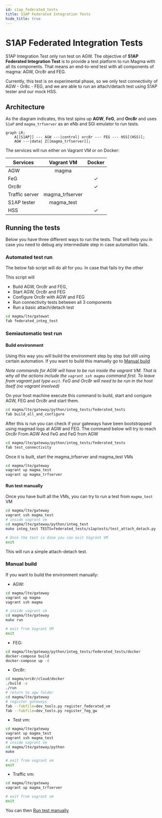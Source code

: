 ```yaml
---
id: s1ap_federated_tests
title: S1AP Federated Integration Tests
hide_title: true
---
```


# S1AP Federated Integration Tests

S1AP Integration Test only run test on AGW. The objective of **S1AP
Federated Integration Test** is to provide a test platform
to run Magma with all its components. That means  an end-to-end test with all
components of magma: AGW, Orc8r and FEG.

Currently, this test is on experimental phase, so we only test connectivity of
AGW - Or8c - FEG, and we are able to run an attach/detach test using S1AP tester
and our mock HSS.

## Architecture

As the diagram indicates, this test spins up **AGW**, **FeG**, and **Orc8r**
and uses `S1aP` and `magma_trfserver` as an eNb and SGi emulator to run tests.

```mermaid
graph LR;
    A[[S1AP]] --- AGW ---|control| orc8r --- FEG --- HSS[(HSS)];
    AGW ---|data| Z[[magma_trfserver]];
```

The services will run either on Vagrant VM or on Docker:

| Services          |  Vagrant VM       |  Docker   |
|-------------------|:-----------------:|:----------:|
| AGW               | magma             |           |
| FeG               |                   | &check;   |
| Orc8r             |                   | &check;   |
| Traffic server    | magma_trfserver   |           |
| S1AP tester       | magma_test        |           |
| HSS               |                   | &check;   |

## Running the tests

Below you have three different ways to run the tests. That will help you
in case you need to debug any intermediate step in case automation fails.

### Automated test run

The below fab script will do all for you. In case that fails try the other

This script will

- Build AGW, Orc8r and FEG,
- Start AGW, Orc8r and FEG
- Configure Orc8r with AGW and FEG
- Run connectivity tests between all 3 components
- Run a basic attach/detach test

```bash
cd magma/lte/gatewat
fab federated_integ_test
```

### Semiautomatic test run

#### Build environment

Using this way you will build the environment step by step but still using
certain automation. If you want to build this manually go to
[Manual build](#Manual-build)

*Note commands for AGW will have to be run inside the vagrant VM. That is
why all the actions include the `vagrant ssh magma` command first. To leave
from vagrant just type `exit`. FeG and Orc8r will need to be run in the
host itself (no vagrant involved)*

On your host machine execute this command to build, start and conigure AGW,
FEG and Orc8r and start them.

```bash
cd magma/lte/gateway/python/integ_tests/federated_tests
fab build_all_and_configure
```

After this is run you can check
if your gateways have been bootstrapped using magmad logs at AGW and FEG. The
command below will try to reach Orc8r From AGW And FeG and FeG from AGW

```bash
cd magma/lte/gateway/python/integ_tests/federated_tests
fab test_connectivity
```

Once it is built, start the magma_trfserver and magma_test VMs

```bash
cd magma/lte/gateway
vagrant up magma_test
vagrant up magma_trfserver
```

#### Run test manually

Once you have built all the VMs, you can try to run a test from
`magma_test` VM

```bash
cd magma/lte/gateway
vagrant ssh magma_test
# inside vagrant vm
cd magma/lte/gateway/python/integ_test
make integ_test TESTS=federated_tests/s1aptests/test_attach_detach.py

# Once the test is done you can exit Vagrant VM
exit
```

This will run a simple attach-detach test.

### Manual build

If you want to build the environment manually:

- AGW:

```bash
cd magma/lte/gateway
vagrant up magma
vagrant ssh magma

# inside vagrant vm
cd magma/lte/gateway
make run

# exit from Vagrant VM
exit
```

- FEG:

```bash
cd magma/lte/gateway/python/integ_tests/federated_tests/docker
docker-compose build
docker-compose up -d
```

- Orc8r:

```bash
cd magma/orc8r/cloud/docker
./build -a
./run
# return to agw folder
cd magma/lte/gateway
# register gateways
fab --fabfile=dev_tools.py register_federated_vm
fab --fabfile=dev_tools.py register_feg_gw
```

- Test vm:

```bash
cd magma/lte/gateway
vagrant up magma_test
vagrant ssh magma_test
# inside vagrant vm
cd magma/lte/gateway/python
make

# exit from vagrant vm
exit
```

- Traffic vm:

```bash
cd magma/lte/gateway
vagrant up magma_trfserver

# exit from vagrant vm
exit
```

You can then [Run test manually](#Run-test-manually)
